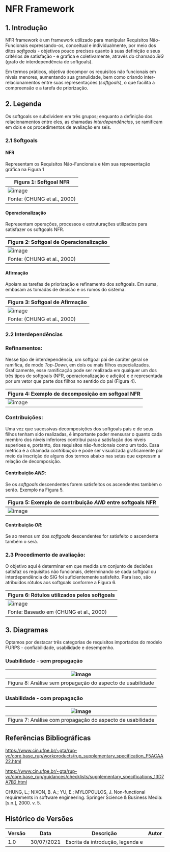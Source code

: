 # NFR Framework

## 1. Introdução

NFR framework é um framework utilizado para manipular Requisitos Não-Funcionais expressando-os, conceitual e individualmente, por meio dos ditos <i>softgoals</i> - objetivos pouco precisos quanto à suas definição e 
seus critérios de satisfação - e grafica e coletivamente, através do chamado <i>SIG</i> (grafo de interdependência de softgoals).

Em termos práticos, objetiva decompor os requisitos não funcionais em níveis menores, aumentando sua granulidade, bem como criando inter-relacionamentos entre suas representações (<i>softgoals</i>), o que 
facilita a compreensão e a tarefa de priorização.

## 2. Legenda

Os softgoals se subdividem em três grupos; enquanto a definição dos relacionamentos entre eles, as chamadas <i>interdependências</i>, se ramificam em dois e os procedimentos de avaliação em seis.

### 2.1 Softgoals

#### NFR

Representam os Requisitos Não-Funcionais e têm sua representação gráfica na Figura 1

| Figura 1: Softgoal NFR       |
|---------|
| ![image](../_media/softgoal_nfr.png) |
| Fonte: (CHUNG et al., 2000) |

#### Operacionalização

Representam operações, processos e estruturações utilizados para satisfazer os softgoals NFR.

| Figura 2: Softgoal de Operacionalização |
|----------------------------------------|
| ![image](../_media/softgoal_operacionalizacao.png) |
| Fonte: (CHUNG et al., 2000) |

#### Afirmação

Apoiam as tarefas de priorização e refinamento dos softgoals. Em suma, embasam as tomadas de decisão e os rumos do sistema.

| Figura 3: Softgoal de Afirmação        |
|----------------------------------------|
| ![image](../_media/softgoal_afirmacao.jpeg) |
| Fonte: (CHUNG et al., 2000) |

### 2.2 Interdependências

### Refinamentos:

Nesse tipo de interdependência, um softgoal pai de caráter geral se ramifica, de modo <i>Top-Down</i>, em dois ou mais filhos especializados.
Graficamente, esse ramificação pode ser realizada em qualquer um dos três tipos de softgoals (NFR, operacionalização e adição) e é representada por um vetor
que parte dos filhos no sentido do pai (Figura 4).

| Figura 4: Exemplo de decomposição em softgoal NFR|
|----------------------------------------|
| ![image](../_media/decomposicao_softgoal_nfr.jpeg) |

### Contribuições:

Uma vez que sucessivas decomposições dos softgoals pais e de seus filhos tenham sido realizadas, é importante poder mensurar o quanto cada
membro dos níveis inferiores contribuí para a satisfação dos níveis superioes e, portanto, dos requisitos não-funcionais como
um todo. Essa métrica é a chamada <i>contribuição</i> e pode ser visualizada graficamente por meio da inscrição de alguns dos termos abaixo nas setas 
que expressm a relação de decomposição. 

#### Contribuição <i>AND</i>:
Se os <i>softgoals</i> descendentes forem satisfeitos os ascendentes também o serão. Exemplo na Figura 5.

| Figura 5: Exemplo de contribuição <i>AND</i> entre softgoals NFR|
|----------------------------------------|
| ![image](../_media/exemplo_contribuicao_and.jpeg) |

#### Contribuição <i>OR</i>:
Se ao menos um dos <i>softgoals</i> descendentes for satisfeito o ascendente também o será.

### 2.3 Procedimento de avaliação:

O objetivo aqui é determinar em que medida um conjunto de decisões satisfaz os requisitos não funcionais, determinando se cada
softgoal ou interdependência do SIG foi suficientemente satisfeito. Para isso, são atribuídos rótulos aos softgoals conforme a Figura 6. 

| Figura 6: Rótulos utilizados pelos softgoals|
|----------------------------------------|
| ![image](../_media/procedimento_avaliacao.jpg) |
| Fonte: Baseado em (CHUNG et al., 2000) |

## 3. Diagramas
Optamos por destacar três categorias de requisitos importados do modelo FURPS - confiabilidade, usabilidade e desempenho.

### Usabilidade - sem propagação

| ![image](../_media/usabilidade_sem_propagacao.jpg) |
|----------------------------------------|
| Figura 8: Análise sem propagação do aspecto de usabilidade|

### Usabilidade - com propagação

| ![image](../_media/usabilidade_com_propagacao.jpg) |
|----------------------------------------|
| Figura 7: Análise com propagação do aspecto de usabilidade|

## Referências Bibliográficas
https://www.cin.ufpe.br/~gta/rup-vc/core.base_rup/workproducts/rup_supplementary_specification_F5ACAA22.html

https://www.cin.ufpe.br/~gta/rup-vc/core.base_rup/guidances/checklists/supplementary_specifications_13D7A7B2.html

CHUNG, L.; NIXON, B. A.; YU, E.; MYLOPOULOS, J. Non-functional requirements
in software engineering. Springer Science & Business Media: [s.n.], 2000. v. 5.

## Histórico de Versões

| Versão | Data             | Descrição                                                   | Autor               |
| ------ |------------------|-------------------------------------------------------------|---------------------|
| 1.0    |   30/07/2021  |    Escrita da introdução, legenda e                                                         |                     |
